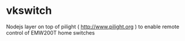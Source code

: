 vkswitch
========

Nodejs layer on top of pilight ( http://www.pilight.org ) to enable remote control of EMW200T home switches
